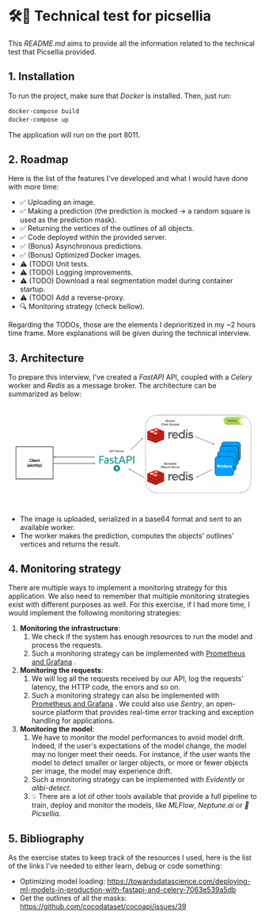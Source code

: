 # 🛠🥑 Technical test for picsellia

This _README.md_ aims to provide all the information related to the technical test that Picsellia provided.

## 1. Installation

To run the project, make sure that _Docker_ is installed. Then, just run:

```bash
docker-compose build
docker-compose up
```

The application will run on the port 8011.

## 2. Roadmap

Here is the list of the features I've developed and what I would have done with more time:

- ✅ Uploading an image.
- ✅ Making a prediction (the prediction is mocked -> a random square is used as the prediction mask).
- ✅ Returning the vertices of the outlines of all objects.
- ✅ Code deployed within the provided server.
- ✅ (Bonus) Asynchronous predictions.
- ✅ (Bonus) Optimized Docker images.
- ⚠️ (TODO) Unit tests.
- ⚠️ (TODO) Logging improvements.
- ⚠️ (TODO) Download a real segmentation model during container startup.
- ⚠️ (TODO) Add a reverse-proxy.
- 🔍 Monitoring strategy (check bellow).

Regarding the TODOs, those are the elements I deprioritized in my ~2 hours time frame. More explanations will be given
during the technical interview.

## 3. Architecture

To prepare this interview, I've created a _FastAPI_ API, coupled with a _Celery_ worker and _Redis_ as a message broker.
The architecture can be summarized as below:

![img.png](images/img.png)

- The image is uploaded, serialized in a base64 format and sent to an available worker.
- The worker makes the prediction, computes the objects' outlines' vertices and returns the result.

## 4. Monitoring strategy

There are multiple ways to implement a monitoring strategy for this application. We also need to remember that multiple
monitoring strategies exist with different purposes as well. For this exercise, if I had more time, I would implement
the following monitoring strategies:

1. **Monitoring the infrastructure**:
    1. We check if the system has enough resources to run the model and process the requests.
    2. Such a monitoring strategy can be implemented
       with [Prometheus and Grafana](https://geekflare.com/prometheus-grafana-setup-for-linux/)
       .
2. **Monitoring the requests**:
    1. We will log all the requests received by our API, log the requests' latency, the HTTP code, the errors and so on.
    2. Such a monitoring strategy can also be implemented
       with [Prometheus and Grafana](https://www.metricfire.com/blog/use-grafana-to-monitor-flask-apps-with-prometheus/)
       . We could also use _Sentry_, an open-source platform that provides real-time error tracking and exception
       handling for applications.
3. **Monitoring the model**:
    1. We have to monitor the model performances to avoid model drift. Indeed, if the user's expectations of the model
       change, the model may no longer meet their needs. For instance, if the user wants the model to detect smaller or
       larger objects, or more or fewer objects per image, the model may experience drift.
    2. Such a monitoring strategy can be implemented with _Evidently_ or _alibi-detect_.
    3. 💡 There are a lot of other tools available that provide a full pipeline to train, deploy and monitor the models,
       like
       _MLFlow_, _Neptune.ai_ or _🥑 Picsellia_.

## 5. Bibliography

As the exercise states to keep track of the resources I used, here is the list of the links I've needed to either learn,
debug or code something:

- Optimizing model
  loading: https://towardsdatascience.com/deploying-ml-models-in-production-with-fastapi-and-celery-7063e539a5db
- Get the outlines of all the masks: https://github.com/cocodataset/cocoapi/issues/39